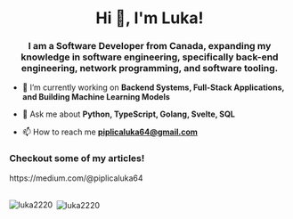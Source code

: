 <h1 align="center">Hi 👋, I'm Luka!</h1>
<h3 align="center">I am a Software Developer from Canada, expanding my knowledge in software engineering, specifically back-end engineering, network programming, and software tooling.</h3>

- 🔭 I’m currently working on **Backend Systems, Full-Stack Applications, and Building Machine Learning Models**

- 💬 Ask me about **Python, TypeScript, Golang, Svelte, SQL**

- 📫 How to reach me **piplicaluka64@gmail.com**


<h3 align="left">Checkout some of my articles!</h3>
https://medium.com/@piplicaluka64

<br>
<br>

<p><img align="left" src="https://github-readme-stats.vercel.app/api/top-langs?username=luka2220&show_icons=true&locale=en&theme=prussian" alt="luka2220" /></p>

<p>&nbsp;<img align="center" src="https://github-readme-stats.vercel.app/api?username=luka2220&show_icons=true&locale=en&theme=prussian" alt="luka2220" /></p>

